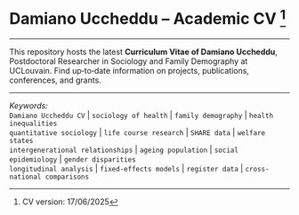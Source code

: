 # Damiano Uccheddu – Academic CV [^1] 

---

This repository hosts the latest **Curriculum Vitae of Damiano Uccheddu**, Postdoctoral Researcher in Sociology and Family Demography at UCLouvain. 
Find up‑to‑date information on projects, publications, conferences, and grants.

---

*Keywords:*  
`Damiano Uccheddu CV` | `sociology of health` | `family demography` | `health inequalities`  
`quantitative sociology` | `life course research` | `SHARE data` | `welfare states`  
`intergenerational relationships` | `ageing population` | `social epidemiology` | `gender disparities`  
`longitudinal analysis` | `fixed-effects models` | `register data` | `cross-national comparisons`

[^1]: CV version: 17/06/2025